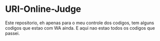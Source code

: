 # URI-Online-Judge
Este repositorio, eh apenas para o meu controle dos codigos, tem alguns codigos que estao com WA ainda. E aqui nao estao todos os codigos que passei.
